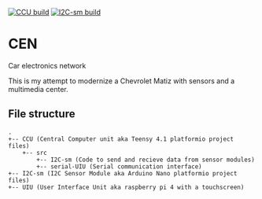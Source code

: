 [![CCU build](https://github.com/neotje/CEN/actions/workflows/ccu.yml/badge.svg)](https://github.com/neotje/CEN/actions/workflows/ccu.yml)
[![I2C-sm build](https://github.com/neotje/CEN/actions/workflows/I2C-sm.yml/badge.svg)](https://github.com/neotje/CEN/actions/workflows/I2C-sm.yml)

# CEN
Car electronics network

This is my attempt to modernize a Chevrolet Matiz with sensors and a multimedia center.

## File structure
```
.
+-- CCU (Central Computer unit aka Teensy 4.1 platformio project files)
    +-- src
        +-- I2C-sm (Code to send and recieve data from sensor modules)
        +-- serial-UIU (Serial communication interface)
+-- I2C-sm (I2C Sensor Module aka Arduino Nano platformio project files)
+-- UIU (User Interface Unit aka raspberry pi 4 with a touchscreen)
```